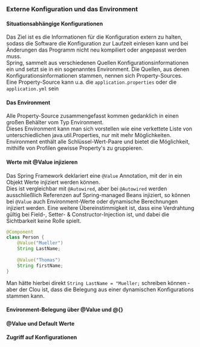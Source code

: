 ### Externe Konfiguration und das Environment

#### Situationsabhängige Konfigurationen
Das Ziel ist es die Informationen für die Konfiguration extern zu halten, sodass die Software die Konfiguration zur Laufzeit einlesen kann und bei Änderungen das Programm nicht neu kompiliert oder angepasst werden muss.  
Spring, sammelt aus verschiedenen Quellen Konfigurationsinformationen ein und setzt sie in ein sogenanntes Environment. Die Quellen, aus denen Konfigurationsinformationen stammen, nennen sich Property-Sources.  
Eine Property-Source kann u.a. die `application.properties` oder die `application.yml` sein

#### Das Environment
Alle Property-Source zusammengefasst kommen gedanklich in einen großen Behälter vom Typ Environment.  
Dieses Environment kann man sich vorstellen wie eine verkettete Liste von unterschiedlichen java.util.Properties, nur mit mehr Möglichkeiten.  
Environment enthält alle Schlüssel-Wert-Paare und bietet die Möglichkeit, mithilfe von Profilen gewisse Property's zu gruppieren.

#### Werte mit @Value injizieren
Das Spring Framework deklariert eine `@Value` Annotation, mit der in ein Objekt Werte injiziert werden können.  
Dies ist vergleichbar mit `@Autowired`, aber bei `@Autowired` werden ausschließlich Referenzen auf Spring-managed Beans injiziert, so können bei `@Value` auch Environment-Werte oder dynamische Berechnungen injiziert werden.
Eine weitere Übereinstimmigkeit ist, dass eine Verdrahtung gültig bei Field-, Setter- & Constructor-Injection ist, und dabei die Sichtbarkeit keine Rolle spielt.  
  
```java
@Component
class Person {
    @Value("Mueller")
    String LastName;
    
    @Value("Thomas")
    String firstName;
}
```
Man hätte hierbei direkt `String LastName = "Mueller;` schreiben können - aber der Clou ist, dass die Belegung aus einer dynamischen Konfigurations stammen kann.


#### Environment-Belegung über @Value und @{}


#### @Value und Default Werte

#### Zugriff auf Konfigurationen 
